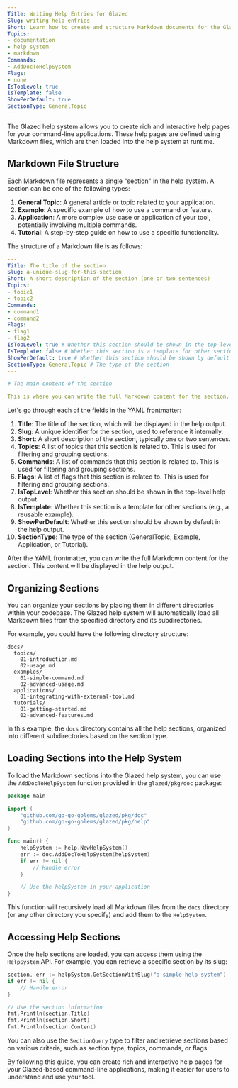 ```yaml
---
Title: Writing Help Entries for Glazed
Slug: writing-help-entries
Short: Learn how to create and structure Markdown documents for the Glazed help system
Topics:
- documentation
- help system
- markdown
Commands:
- AddDocToHelpSystem
Flags:
- none
IsTopLevel: true
IsTemplate: false
ShowPerDefault: true
SectionType: GeneralTopic
---
```


The Glazed help system allows you to create rich and interactive help pages for your command-line applications. These help pages are defined using Markdown files, which are then loaded into the help system at runtime.

## Markdown File Structure

Each Markdown file represents a single "section" in the help system. A section can be one of the following types:

1. **General Topic**: A general article or topic related to your application.
2. **Example**: A specific example of how to use a command or feature.
3. **Application**: A more complex use case or application of your tool, potentially involving multiple commands.
4. **Tutorial**: A step-by-step guide on how to use a specific functionality.

The structure of a Markdown file is as follows:

```yaml
---
Title: The title of the section
Slug: a-unique-slug-for-this-section
Short: A short description of the section (one or two sentences)
Topics:
- topic1
- topic2
Commands:
- command1
- command2
Flags:
- flag1
- flag2
IsTopLevel: true # Whether this section should be shown in the top-level help
IsTemplate: false # Whether this section is a template for other sections
ShowPerDefault: true # Whether this section should be shown by default
SectionType: GeneralTopic # The type of the section
---

# The main content of the section

This is where you can write the full Markdown content for the section.
```

Let's go through each of the fields in the YAML frontmatter:

1. **Title**: The title of the section, which will be displayed in the help output.
2. **Slug**: A unique identifier for the section, used to reference it internally.
3. **Short**: A short description of the section, typically one or two sentences.
4. **Topics**: A list of topics that this section is related to. This is used for filtering and grouping sections.
5. **Commands**: A list of commands that this section is related to. This is used for filtering and grouping sections.
6. **Flags**: A list of flags that this section is related to. This is used for filtering and grouping sections.
7. **IsTopLevel**: Whether this section should be shown in the top-level help output.
8. **IsTemplate**: Whether this section is a template for other sections (e.g., a reusable example).
9. **ShowPerDefault**: Whether this section should be shown by default in the help output.
10. **SectionType**: The type of the section (GeneralTopic, Example, Application, or Tutorial).

After the YAML frontmatter, you can write the full Markdown content for the section. This content will be displayed in the help output.

## Organizing Sections

You can organize your sections by placing them in different directories within your codebase. The Glazed help system will automatically load all Markdown files from the specified directory and its subdirectories.

For example, you could have the following directory structure:

```
docs/
  topics/
    01-introduction.md
    02-usage.md
  examples/
    01-simple-command.md
    02-advanced-usage.md
  applications/
    01-integrating-with-external-tool.md
  tutorials/
    01-getting-started.md
    02-advanced-features.md
```

In this example, the `docs` directory contains all the help sections, organized into different subdirectories based on the section type.

## Loading Sections into the Help System

To load the Markdown sections into the Glazed help system, you can use the `AddDocToHelpSystem` function provided in the `glazed/pkg/doc` package:

```go
package main

import (
    "github.com/go-go-golems/glazed/pkg/doc"
    "github.com/go-go-golems/glazed/pkg/help"
)

func main() {
    helpSystem := help.NewHelpSystem()
    err := doc.AddDocToHelpSystem(helpSystem)
    if err != nil {
        // Handle error
    }

    // Use the helpSystem in your application
}
```

This function will recursively load all Markdown files from the `docs` directory (or any other directory you specify) and add them to the `HelpSystem`.

## Accessing Help Sections

Once the help sections are loaded, you can access them using the `HelpSystem` API. For example, you can retrieve a specific section by its slug:

```go
section, err := helpSystem.GetSectionWithSlug("a-simple-help-system")
if err != nil {
    // Handle error
}

// Use the section information
fmt.Println(section.Title)
fmt.Println(section.Short)
fmt.Println(section.Content)
```

You can also use the `SectionQuery` type to filter and retrieve sections based on various criteria, such as section type, topics, commands, or flags.

By following this guide, you can create rich and interactive help pages for your Glazed-based command-line applications, making it easier for users to understand and use your tool.